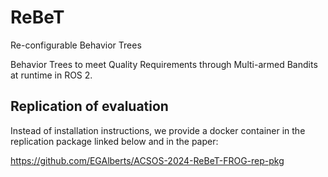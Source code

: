 # ReBeT
Re-configurable Behavior Trees

Behavior Trees to meet Quality Requirements through Multi-armed Bandits at runtime in ROS 2.


## Replication of evaluation
Instead of installation instructions, we provide a docker container in the replication package linked below and in the paper:

https://github.com/EGAlberts/ACSOS-2024-ReBeT-FROG-rep-pkg
